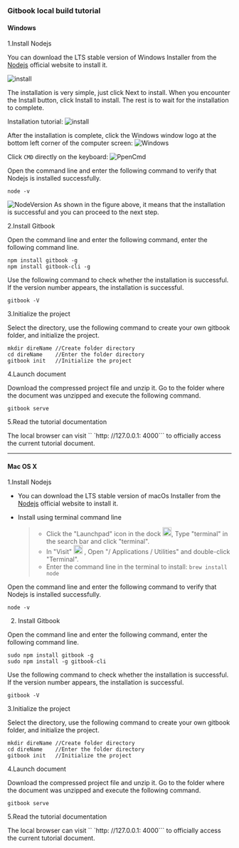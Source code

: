 ### Gitbook local build tutorial

#### Windows 

1.Install Nodejs

You can download the LTS stable version of Windows Installer from the [Nodejs](https://nodejs.org/en/download/) official website to install it.

![install](../../APIOAK-images/GitBook/Nodejs.png)

The installation is very simple, just click Next to install. When you encounter the Install button, click Install to install. The rest is to wait for the installation to complete.<br/>

Installation tutorial:
![install](../../APIOAK-images/GitBook/NodeInstall.png)

After the installation is complete, click the Windows window logo at the bottom left corner of the computer screen:
![Windows](../../APIOAK-images/GitBook/Windows.png)

Click ```CMD``` directly on the keyboard:
![PpenCmd](../../APIOAK-images/GitBook/PpenCmd.png)

Open the command line and enter the following command to verify that Nodejs is installed successfully.
```
node -v
```   
![NodeVersion](../../APIOAK-images/GitBook/NodeVersion.png)
As shown in the figure above, it means that the installation is successful and you can proceed to the next step.

2.Install Gitbook

Open the command line and enter the following command, enter the following command line.

```
npm install gitbook -g
npm install gitbook-cli -g
```

Use the following command to check whether the installation is successful. If the version number appears, the installation is successful.
```
gitbook -V
```

3.Initialize the project

Select the directory, use the following command to create your own gitbook folder, and initialize the project.
```
mkdir direName //Create folder directory
cd direName    //Enter the folder directory
gitbook init   //Initialize the project
```

4.Launch document

Download the compressed project file and unzip it. Go to the folder where the document was unzipped and execute the following command.

```
gitbook serve
```

5.Read the tutorial documentation

The local browser can visit `` `http: //127.0.0.1: 4000``` to officially access the current tutorial document.

---

#### Mac OS X 

1.Install Nodejs

- You can download the LTS stable version of macOs Installer from the [Nodejs](https://nodejs.org/en/download/) official website to install it.

- Install using terminal command line

  > - Click the "Launchpad" icon in the dock <img with="20px;" height="20px;" src="../../APIOAK-images/GitBook/qidongtai.png">, Type "terminal" in the search bar and click "terminal".
  > - In "Visit" <img with="20px;" height="20px;" src="../../APIOAK-images/GitBook/fangda.png"> , Open "/ Applications / Utilities" and double-click "Terminal".
  > - Enter the command line in the terminal to install:  ```brew install node```

Open the command line and enter the following command to verify that Nodejs is installed successfully.
```
node -v
```

2. Install Gitbook

Open the command line and enter the following command, enter the following command line.

```gitbook
sudo npm install gitbook -g
sudo npm install -g gitbook-cli
```

Use the following command to check whether the installation is successful. If the version number appears, the installation is successful.

```
gitbook -V
```

3.Initialize the project

Select the directory, use the following command to create your own gitbook folder, and initialize the project.
```
mkdir direName //Create folder directory
cd direName    //Enter the folder directory
gitbook init   //Initialize the project
```

4.Launch document

Download the compressed project file and unzip it. Go to the folder where the document was unzipped and execute the following command.

```
gitbook serve
```

5.Read the tutorial documentation

The local browser can visit `` `http: //127.0.0.1: 4000``` to officially access the current tutorial document.

